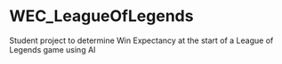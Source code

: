 # WEC_LeagueOfLegends
Student project to determine Win Expectancy  at the start of a League of Legends game using AI
